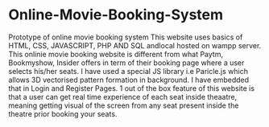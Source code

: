 # Online-Movie-Booking-System
Prototype of online movie booking system
This website uses basics of HTML, CSS, JAVASCRIPT, PHP AND SQL andlocal hosted on wampp server.
This onlinie movie booking website is different from what Paytm, Bookmyshow, Insider offers in term of their booking page where
a user selects his/her seats.
I have used a special JS library i.e Paricle.js which allows 3D vectorised pattern formation in background. I have embedded that in Login 
and Register Pages.
1 out of the box feature of this website is that a user can get real time experience of each seat inside theaatre, meaning 
getting visual of the screen from any seat present inside the theatre prior booking your seats.
